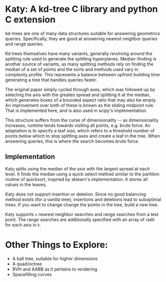 # Katy: A kd-tree C library and python C extension

kd-trees are one of many data structures suitable for answering geometrics queries. Specifically, they are good at answering
nearest neighbor queries and range queries.

Kd trees themselves have many variants, generally revolving around the splitting rule used to generate the splitting hyperplanes. Median-finding is another source of variants, as many splitting methods rely on finding the median of a set of points and the sorts and methods used vary in complexity profile. This represents a balance between upfront building time generating a tree that handles queries faster.

The original paper simply cycled through axes, which was followed up by selecting the axis with the greates spread and splitting it at the median, which generates boxes of a bounded aspect ratio that may also be empty. An improvement over both of these is known as the sliding midpoint rule. That is implemented here, and is also used in scipy's implementation.

This structure suffers from the curse of dimensionality -- as dimensionality increases, runtime tends towards visiting all points, e.g. brute force. An adaptation is to specify a leaf size, which refers to a threshold number of points below which to stop splitting axes and create a leaf in the tree. When answering queries, this is where the search becomes brute force.

## Implementation

Katy splits using the median of the axis with the largest spread at each level. It finds the median using a quick select method similar to the partition routine of quicksort, inspired by sklearn's implementation. It stores all values in the leaves.

Katy does not support insertion or deletion. Since no good balancing method exists (for a vanilla tree), insertions and deletions lead to suboptimal trees. If you want to change change the points in the tree, build a new tree.

Katy supports `n` nearest neighbor searches and range searches from a test point. The range searches are additionally specified with an array of radii for each axis in `k`.

# Other Things to Explore:

* A ball tree, suitable for higher dimensions
* A quad/octree
* BVH and AABB as it pertains to rendering
* Spacefilling curves

